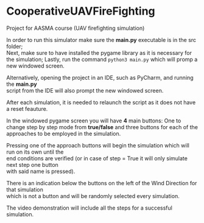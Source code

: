 # CooperativeUAVFireFighting
Project for AASMA course (UAV firefighting simulation)

In order to run this simulator make sure the **main.py** executable is
in the src folder;  
Next, make sure to have installed the pygame library as it is necessary for the simulation;
Lastly, run the command `python3 main.py` which will promp a new windowed screen.

Alternatively, opening the project in an IDE, such as PyCharm, and running the **main.py**  
script from the IDE will also prompt the new windowed screen.

After each simulation, it is needed to relaunch the script as it does not have a reset feauture.

In the windowed pygame screen you will have **4** main buttons:
One to change step by step mode  from **true/false** and three buttons for each of the approaches
to be employed in the simulation.

Pressing one of the approach buttons will begin the simulation which will run on its own until the  
end conditions are verified (or in case of step = True it will only simulate next step one button  
with said name is pressed).

There is an indication below the buttons on the left of the Wind Direction for that simulation  
which is not a button and will be randomly selected every simulation.

The video demonstration will include all the steps for a successful simulation.

